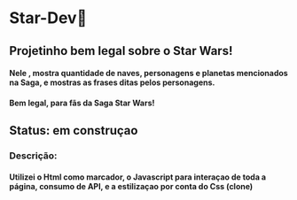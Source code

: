 # Star-Dev:construction:

## Projetinho bem legal sobre o Star Wars!

#### Nele , mostra quantidade de naves, personagens e planetas mencionados na Saga, e mostras as frases ditas pelos personagens. 

#### Bem legal, para fãs da Saga Star Wars!

## Status: em construçao

### Descrição:

#### Utilizei o Html como marcador, o Javascript para interaçao de toda a página, consumo de API, e a estilizaçao por conta do Css (clone)
